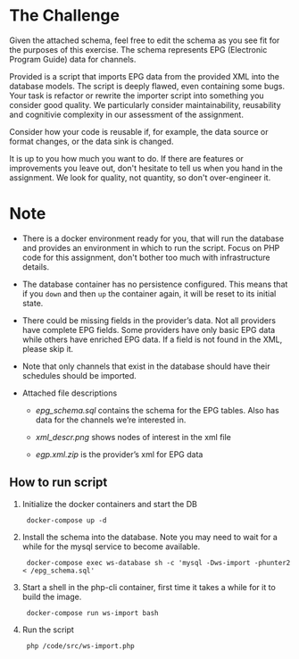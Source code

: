# The Challenge
Given the attached schema, feel free to edit the schema as you see fit for the purposes of this exercise.
The schema represents EPG (Electronic Program Guide) data for channels.

Provided is a script that imports EPG data from the provided XML into the database models. The script is deeply flawed, even containing some bugs.
Your task is refactor or rewrite the importer script into something you consider good quality. We particularly consider maintainability, reusability and cognitivie complexity in our assessment of the assignment.

Consider how your code is reusable if, for example, the data source or format changes, or the data sink is changed.

It is up to you how much you want to do. If there are features or improvements you leave out, don't hesitate to tell us when you hand in the assignment. We look for quality, not quantity, so don't over-engineer it.

# Note

* There is a docker environment ready for you, that will run the database and provides an environment in which to run the script. Focus on PHP code for this assignment, don't bother too much with infrastructure details.
* The database container has no persistence configured. This means that if you `down` and then `up` the container again, it will be reset to its initial state.
* There could be missing fields in the provider’s data. Not all providers have complete EPG fields. Some providers have only basic EPG data while others have enriched EPG data. If a field is not found in the XML, please skip it.
* Note that only channels that exist in the database should have their schedules should be imported.
* Attached file descriptions
    
    * *epg_schema.sql* contains the schema for the EPG tables. Also has data for the channels we’re interested in.

    * *xml_descr.png* shows nodes of interest in the xml file
 
    * *egp.xml.zip* is the provider’s xml for EPG data
 
 ## How to run script

1. Initialize the docker containers and start the DB

        docker-compose up -d

2. Install the schema into the database. Note you may need to wait for a while for the mysql service to become available.

        docker-compose exec ws-database sh -c 'mysql -Dws-import -phunter2 < /epg_schema.sql'

2. Start a shell in the php-cli container, first time it takes a while for it to build the image.

        docker-compose run ws-import bash
    
3. Run the script

        php /code/src/ws-import.php
